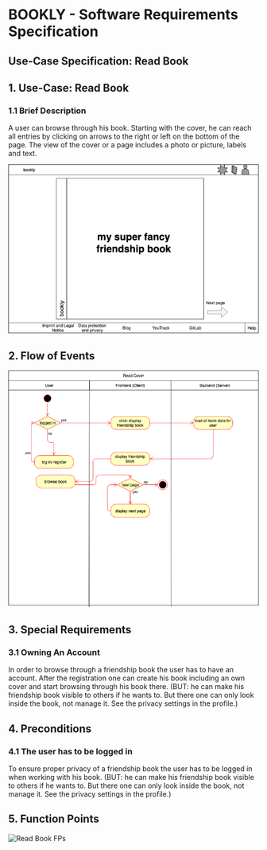 # BOOKLY - Software Requirements Specification
## Use-Case Specification: Read Book

## 1. Use-Case: Read Book

### 1.1 Brief Description

A user can browse through his book. Starting with the cover, he can reach all
entries by clicking on arrows to the right or left on the bottom of the page.
The view of the cover or a page includes a photo or picture, labels and text.

![Cover](cover.png "Cover")


## 2. Flow of Events
![ReadBookFlow](ReadBookFlow.png "Read Book Flow")

## 3. Special Requirements

### 3.1 Owning An Account
        
In order to browse through a friendship book the user has to have an account. After the registration one can create his
book including an own cover and start browsing through his book there.
(BUT: he can make his friendship book visible to others if he wants to. But there one can only look inside the book,
not manage it. See the privacy settings in the profile.)

## 4. Preconditions

### 4.1 The user has to be logged in

To ensure proper privacy of a friendship book the user has to be logged in when working with his book.
(BUT: he can make his friendship book visible to others if he wants to. But there one can only look inside the book,
not manage it. See the privacy settings in the profile.)

## 5. Function Points

![Read Book FPs](UC2_Read_Book.JPG.jpg "Create Book FPs")
